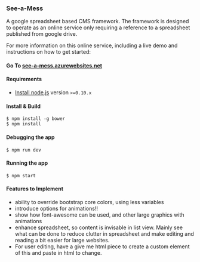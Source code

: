 ### See-a-Mess

A google spreadsheet based CMS framework. The framework is designed to operate as an online service only requiring a reference to a spreadsheet published from google drive.

For more information on this online service, including a live demo and instructions on how to get started:
#### Go To [see-a-mess.azurewebsites.net](http://see-a-mess.azurewebsites.net/)

#### Requirements

- [Install node.js](http://nodejs.org/) version `>=0.10.x`
    
#### Install & Build

    $ npm install -g bower
    $ npm install

#### Debugging the app

    $ npm run dev
    
#### Running the app

    $ npm start
 
#### Features to Implement

 - ability to override bootstrap core colors, using less variables
 - introduce options for animations!!
 - show how font-awesome can be used, and other large graphics with animations
 - enhance spreadsheet, so content is invisable in list view. Mainly see what can be done to reduce clutter in spreadsheet and make editing and reading a bit easier for large websites.
 - For user editing, have a give me html piece to create a custom element of this and paste in html to change.
